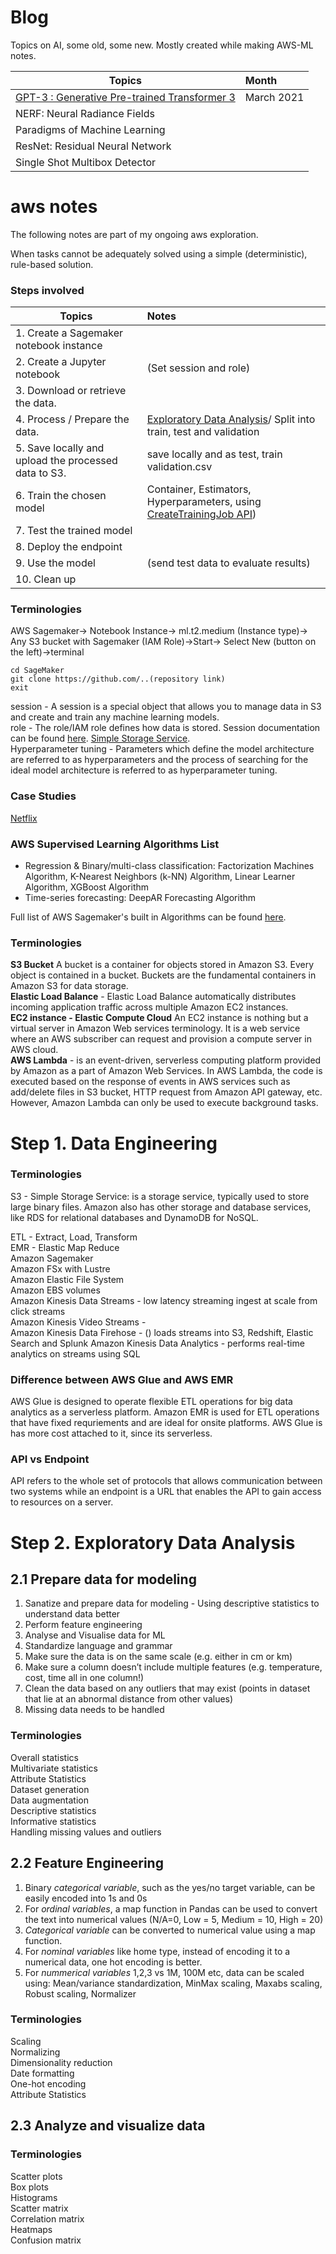 
# Blog

Topics on AI, some old, some new. Mostly created while making AWS-ML notes.   

| Topics        | Month |
| ------------- | :------------- | 
| [GPT-3 : Generative Pre-trained Transformer 3](posts/GPT-3.md) | March 2021 |
| NERF: Neural Radiance Fields | |
| Paradigms of Machine Learning |  |
| ResNet: Residual Neural Network | | 
| Single Shot Multibox Detector | |

# aws notes
The following notes are part of my ongoing aws exploration. 

When tasks cannot be adequately solved using a simple (deterministic), rule-based solution.

### Steps involved 
| Topics        | Notes|
| ------------- |:------ |
| 1. Create a Sagemaker notebook instance     | |
| 2. Create a Jupyter notebook  | (Set session and role)   |
| 3. Download or retrieve the data.     | |
| 4. Process / Prepare the data. |  [Exploratory Data Analysis](posts/Exploratory-Data-Analysis.md)/ Split into train, test and validation  | 
| 5. Save locally and upload the processed data to S3.   | save locally and as test, train validation.csv |
| 6. Train the chosen model   | Container, Estimators, Hyperparameters, using [CreateTrainingJob API](https://docs.aws.amazon.com/sagemaker/latest/APIReference/API_CreateTrainingJob.html))     |
| 7. Test the trained model |       |
| 8. Deploy the endpoint | |
| 9. Use the model    |   (send test data to evaluate results)    |
| 10. Clean up      |   |



### Terminologies
AWS Sagemaker-> Notebook Instance-> ml.t2.medium (Instance type)-> Any S3 bucket with Sagemaker (IAM Role)->Start-> Select New (button on the left)->terminal

```
cd SageMaker
git clone https://github.com/..(repository link)
exit
```
session - A session is a special object that allows you to manage data in S3 and create and train any machine learning models.  
role - The role/IAM role defines how data is stored. Session documentation can be found [here](https://sagemaker.readthedocs.io/en/latest/session.html). 
[Simple Storage Service](posts/S3-simple-storage-service.md).   
Hyperparameter tuning - Parameters which define the model architecture are referred to as hyperparameters and the process of searching for the ideal model architecture is referred to as hyperparameter tuning.
### Case Studies
[Netflix](posts/Case-Studies.md) 



### AWS Supervised Learning Algorithms List 
* Regression & Binary/multi-class classification: Factorization Machines Algorithm, K-Nearest Neighbors (k-NN) Algorithm, Linear Learner Algorithm, XGBoost Algorithm   
* Time-series forecasting: DeepAR Forecasting Algorithm   

Full list of AWS Sagemaker's built in Algorithms can be found [here](https://docs.aws.amazon.com/sagemaker/latest/dg/algos.html). 


### Terminologies    
**S3 Bucket** A bucket is a container for objects stored in Amazon S3. Every object is contained in a bucket. Buckets are the fundamental containers in Amazon S3 for data storage.     
**Elastic Load Balance** - Elastic Load Balance automatically distributes incoming application traffic across multiple Amazon EC2 instances.   
**EC2 instance - Elastic Compute Cloud** An EC2 instance is nothing but a virtual server in Amazon Web services terminology. It is a web service where an AWS subscriber can request and provision a compute server in AWS cloud.  
**AWS Lambda** - is an event-driven, serverless computing platform provided by Amazon as a part of Amazon Web Services. In AWS Lambda, the code is executed based on the response of events in AWS services such as add/delete files in S3 bucket, HTTP request from Amazon API gateway, etc. However, Amazon Lambda can only be used to execute background tasks.    

# Step 1. Data Engineering

### Terminologies     
S3 - Simple Storage Service: is a storage service, typically used to store large binary files. Amazon also has other storage and database services, like RDS for relational databases and DynamoDB for NoSQL.     

ETL - Extract, Load, Transform  
EMR - Elastic Map Reduce    
Amazon Sagemaker    
Amazon FSx with Lustre       
Amazon Elastic File System   
Amazon EBS volumes   
Amazon Kinesis Data Streams  - low latency streaming ingest at scale from click streams    
Amazon Kinesis Video Streams -  
Amazon Kinesis Data Firehose -  () loads streams into S3, Redshift, Elastic Search and Splunk 
Amazon Kinesis Data Analytics - performs real-time analytics on streams using SQL  

### Difference between AWS Glue and AWS EMR    
AWS Glue is designed to operate flexible ETL operations for big data analytics as a serverless platform. Amazon EMR is used for ETL operations that have fixed requriements and are ideal for onsite platforms. AWS Glue is has more cost attached to it, since its serverless.    

### API vs Endpoint
API refers to the whole set of protocols that allows communication between two systems while an endpoint is a URL that enables the API to gain access to resources on a server.


# Step 2. Exploratory Data Analysis   
## 2.1 Prepare data for modeling
1. Sanatize and prepare data for modeling - Using descriptive statistics to understand data better   
2. Perform feature engineering   
3. Analyse and Visualise data for ML   
4. Standardize language and grammar   
5. Make sure the data is on the same scale (e.g. either in cm or km)   
6. Make sure a column doesn’t include multiple features (e.g. temperature, cost, time all in one column!)   
7. Clean the data based on any outliers that may exist (points in dataset that lie at an abnormal distance from other values)   
8. Missing data needs to be handled   

### Terminologies    
Overall statistics  
Multivariate statistics      
Attribute Statistics     
Dataset generation   
Data augmentation   
Descriptive statistics   
Informative statistics   
Handling missing values and outliers   


## 2.2 Feature Engineering
1. Binary *categorical variable*, such as the yes/no target variable, can be easily encoded into 1s and 0s   
2. For *ordinal variables*, a map function in Pandas can be used to convert the text into numerical values (N/A=0, Low = 5, Medium = 10, High = 20)   
3. *Categorical variable* can be converted to numerical value using a map function.    
4. For *nominal variables* like home type, instead of encoding it to a numerical data, one hot encoding is better.    
5. For *nummerical variables* 1,2,3 vs 1M, 100M etc, data can be scaled using: Mean/variance standardization, MinMax scaling, Maxabs scaling, Robust scaling, Normalizer   

### Terminologies    
Scaling   
Normalizing   
Dimensionality reduction      
Date formatting      
One-hot encoding      
Attribute Statistics    

## 2.3 Analyze and visualize data    

### Terminologies   
Scatter plots      
Box plots      
Histograms      
Scatter matrix      
Correlation matrix      
Heatmaps      
Confusion matrix      


